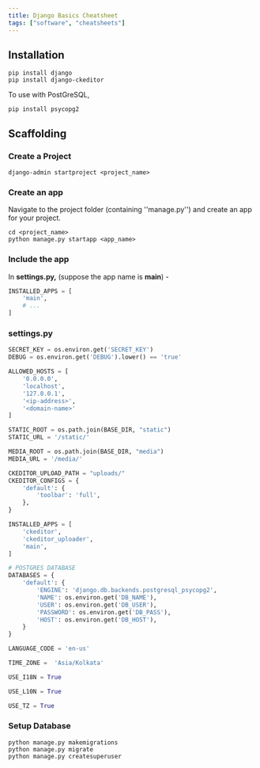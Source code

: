 ```yaml
---
title: Django Basics Cheatsheet
tags: ["software", "cheatsheets"]
---
```

## Installation
```shell
pip install django
pip install django-ckeditor
```

To use with PostGreSQL,

```shell
pip install psycopg2
```

## Scaffolding
### Create a Project
```shell
django-admin startproject <project_name>
```

### Create an app
Navigate to the project folder (containing ''manage.py'') and create an app for your project.
```shell
cd <project_name>
python manage.py startapp <app_name>
```

### Include the app
In **settings.py,** (suppose the app name is **main**) -
```python
INSTALLED_APPS = [
	'main',
	# ...
]
```

### settings.py
```python
SECRET_KEY = os.environ.get('SECRET_KEY')
DEBUG = os.environ.get('DEBUG').lower() == 'true'

ALLOWED_HOSTS = [
    '0.0.0.0',
    'localhost',
    '127.0.0.1',
    '<ip-address>',
    '<domain-name>'
]

STATIC_ROOT = os.path.join(BASE_DIR, "static")
STATIC_URL = '/static/'

MEDIA_ROOT = os.path.join(BASE_DIR, "media")
MEDIA_URL = '/media/'

CKEDITOR_UPLOAD_PATH = "uploads/"
CKEDITOR_CONFIGS = {
    'default': {
        'toolbar': 'full',
    },
}

INSTALLED_APPS = [
	'ckeditor',
    'ckeditor_uploader',
    'main',
]

# POSTGRES DATABASE
DATABASES = {
    'default': {
        'ENGINE': 'django.db.backends.postgresql_psycopg2',
        'NAME': os.environ.get('DB_NAME'),
        'USER': os.environ.get('DB_USER'),
        'PASSWORD': os.environ.get('DB_PASS'),
        'HOST': os.environ.get('DB_HOST'),
    }
}

LANGUAGE_CODE = 'en-us'

TIME_ZONE =  'Asia/Kolkata'

USE_I18N = True

USE_L10N = True

USE_TZ = True
```

### Setup Database
```shell
python manage.py makemigrations
python manage.py migrate
python manage.py createsuperuser
```

